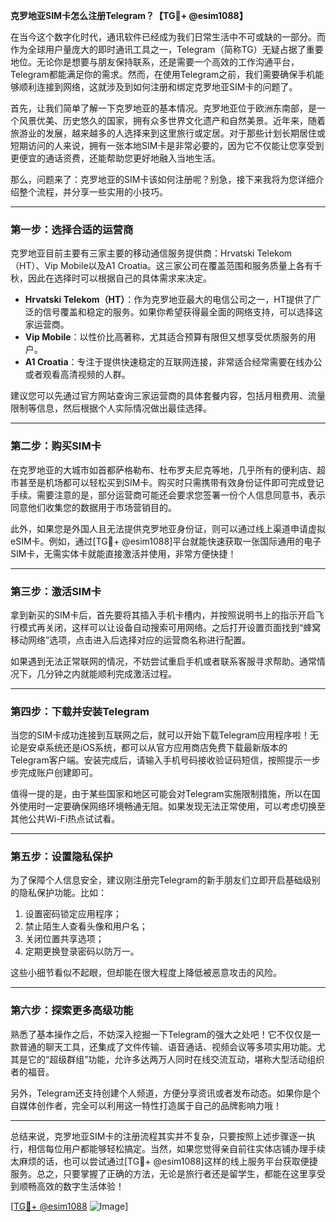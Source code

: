**克罗地亚SIM卡怎么注册Telegram？【TG💪+ @esim1088】**

在当今这个数字化时代，通讯软件已经成为我们日常生活中不可或缺的一部分。而作为全球用户量庞大的即时通讯工具之一，Telegram（简称TG）无疑占据了重要地位。无论你是想要与朋友保持联系，还是需要一个高效的工作沟通平台，Telegram都能满足你的需求。然而，在使用Telegram之前，我们需要确保手机能够顺利连接到网络，这就涉及到如何注册和绑定克罗地亚SIM卡的问题了。

首先，让我们简单了解一下克罗地亚的基本情况。克罗地亚位于欧洲东南部，是一个风景优美、历史悠久的国家，拥有众多世界文化遗产和自然美景。近年来，随着旅游业的发展，越来越多的人选择来到这里旅行或定居。对于那些计划长期居住或短期访问的人来说，拥有一张本地SIM卡是非常必要的，因为它不仅能让您享受到更便宜的通话资费，还能帮助您更好地融入当地生活。

那么，问题来了：克罗地亚的SIM卡该如何注册呢？别急，接下来我将为您详细介绍整个流程，并分享一些实用的小技巧。

---

### **第一步：选择合适的运营商**
克罗地亚目前主要有三家主要的移动通信服务提供商：Hrvatski Telekom（HT）、Vip Mobile以及A1 Croatia。这三家公司在覆盖范围和服务质量上各有千秋，因此在选择时可以根据自己的具体需求来决定。

- **Hrvatski Telekom（HT）**：作为克罗地亚最大的电信公司之一，HT提供了广泛的信号覆盖和稳定的服务。如果你希望获得最全面的网络支持，可以选择这家运营商。
- **Vip Mobile**：以性价比高著称，尤其适合预算有限但又想享受优质服务的用户。
- **A1 Croatia**：专注于提供快速稳定的互联网连接，非常适合经常需要在线办公或者观看高清视频的人群。

建议您可以先通过官方网站查询三家运营商的具体套餐内容，包括月租费用、流量限制等信息，然后根据个人实际情况做出最佳选择。

---

### **第二步：购买SIM卡**
在克罗地亚的大城市如首都萨格勒布、杜布罗夫尼克等地，几乎所有的便利店、超市甚至是机场都可以轻松买到SIM卡。购买时只需携带有效身份证件即可完成登记手续。需要注意的是，部分运营商可能还会要求您签署一份个人信息同意书，表示同意他们收集您的数据用于市场营销目的。

此外，如果您是外国人且无法提供克罗地亚身份证，则可以通过线上渠道申请虚拟eSIM卡。例如，通过[TG💪+ @esim1088]平台就能快速获取一张国际通用的电子SIM卡，无需实体卡就能直接激活并使用，非常方便快捷！

---

### **第三步：激活SIM卡**
拿到新买的SIM卡后，首先要将其插入手机卡槽内，并按照说明书上的指示开启飞行模式再关闭，这样可以让设备自动搜索可用网络。之后打开设置页面找到“蜂窝移动网络”选项，点击进入后选择对应的运营商名称进行配置。

如果遇到无法正常联网的情况，不妨尝试重启手机或者联系客服寻求帮助。通常情况下，几分钟之内就能顺利完成激活过程。

---

### **第四步：下载并安装Telegram**
当您的SIM卡成功连接到互联网之后，就可以开始下载Telegram应用程序啦！无论是安卓系统还是iOS系统，都可以从官方应用商店免费下载最新版本的Telegram客户端。安装完成后，请输入手机号码接收验证码短信，按照提示一步步完成账户创建即可。

值得一提的是，由于某些国家和地区可能会对Telegram实施限制措施，所以在国外使用时一定要确保网络环境畅通无阻。如果发现无法正常使用，可以考虑切换至其他公共Wi-Fi热点试试看。

---

### **第五步：设置隐私保护**
为了保障个人信息安全，建议刚注册完Telegram的新手朋友们立即开启基础级别的隐私保护功能。比如：

1. 设置密码锁定应用程序；
2. 禁止陌生人查看头像和用户名；
3. 关闭位置共享选项；
4. 定期更换登录密码以防万一。

这些小细节看似不起眼，但却能在很大程度上降低被恶意攻击的风险。

---

### **第六步：探索更多高级功能**
熟悉了基本操作之后，不妨深入挖掘一下Telegram的强大之处吧！它不仅仅是一款普通的聊天工具，还集成了文件传输、语音通话、视频会议等多项实用功能。尤其是它的“超级群组”功能，允许多达两万人同时在线交流互动，堪称大型活动组织者的福音。

另外，Telegram还支持创建个人频道，方便分享资讯或者发布动态。如果你是个自媒体创作者，完全可以利用这一特性打造属于自己的品牌影响力哦！

---

总结来说，克罗地亚SIM卡的注册流程其实并不复杂，只要按照上述步骤逐一执行，相信每位用户都能够轻松搞定。当然，如果您觉得亲自前往实体店铺办理手续太麻烦的话，也可以尝试通过[TG💪+ @esim1088]这样的线上服务平台获取便捷服务。总之，只要掌握了正确的方法，无论是旅行者还是留学生，都能在这里享受到顺畅高效的数字生活体验！

[[TG💪+ @esim1088](https://t.me/s/esim1088) ![Image](https://i.postimg.cc/4NQfJmqS/Snipaste-2025-05-13-00-14-12.png)]